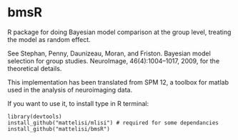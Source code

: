 
# bmsR
R package for doing Bayesian model comparison at the group level, treating the model as random effect.

See Stephan, Penny, Daunizeau, Moran, and Friston. Bayesian model selection for group studies. NeuroImage, 46(4):1004–1017, 2009, for the theoretical details. 

This implementation has been translated from SPM 12, a toolbox for matlab used in the analysis of neuroimaging data.

If you want to use it, to install type in R terminal:
```
library(devtools)
install_github("mattelisi/mlisi") # required for some dependancies
install_github("mattelisi/bmsR")
```

